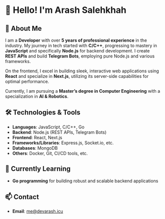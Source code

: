 # 👋 Hello! I'm Arash Salehkhah

## 🚀 About Me
I am a **Developer** with over **5 years of professional experience** in the industry. My journey in tech started with **C/C++**, progressing to mastery in **JavaScript** and specifically **Node.js** for backend development. I create **REST APIs** and build **Telegram Bots**, employing pure Node.js and various frameworks.

On the frontend, I excel in building sleek, interactive web applications using **React** and specialize in **Next.js**, utilizing its server-side capabilities for optimal performance.

Currently, I am pursuing a **Master’s degree in Computer Engineering** with a specialization in **AI & Robotics**.

## 🛠️ Technologies & Tools
- **Languages**: JavaScript, C/C++, Go
- **Backend**: Node.js (REST APIs, Telegram Bots)
- **Frontend**: React, Next.js
- **Frameworks/Libraries**: Express.js, Socket.io, etc.
- **Databases**: MongoDB
- **Others**: Docker, Git, CI/CD tools, etc.

## 🌱 Currently Learning
- **Go programming** for building robust and scalable backend applications

## 📫 Contact
- **Email**: [me@devarash.icu](mailto:me@devarash.icu)
